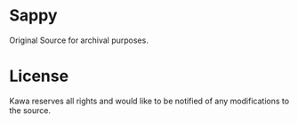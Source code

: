 # Sappy
Original Source for archival purposes.

# License
Kawa reserves all rights and would like to be notified of any modifications to the source.
